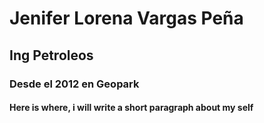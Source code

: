 # Jenifer Lorena Vargas Peña
## Ing Petroleos 
### Desde el 2012 en Geopark
#### Here is where, i will write a short paragraph about my self
